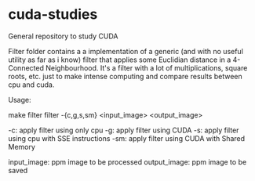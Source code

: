 cuda-studies
============

General repository to study CUDA

Filter folder contains a a implementation of a generic (and with no useful utility as far as i know) filter that applies some Euclidian distance in a 4-Connected Neighbourhood. It's a filter with a lot of multiplications, square roots, etc. just to make intense computing and compare results between cpu and cuda.

Usage:

make filter
filter -{c,g,s,sm} <input_image> <output_image>

-c: apply filter using only cpu
-g: apply filter using CUDA
-s: apply filter using cpu with SSE instructions
-sm: apply filter using CUDA with Shared Memory

input_image: ppm image to be processed
output_image: ppm image to be saved
